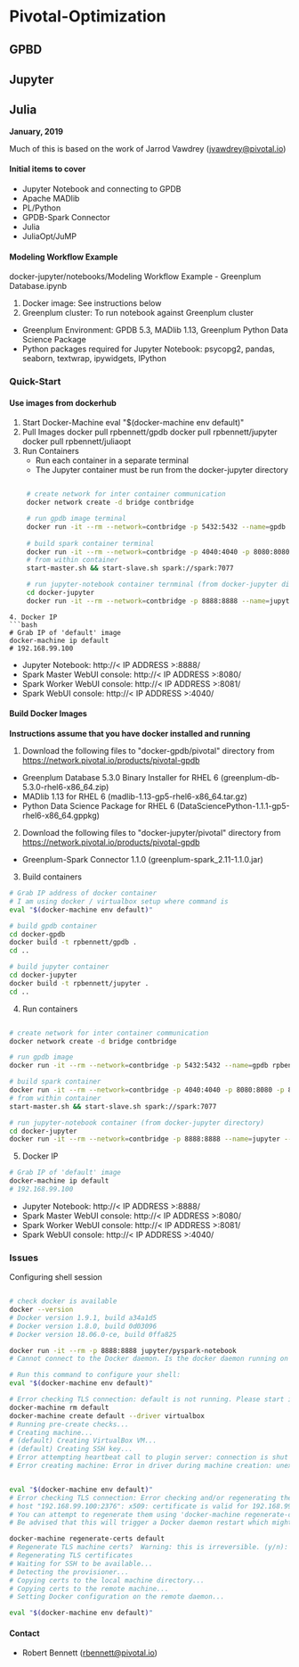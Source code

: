 # Pivotal-Optimization

## GPBD

## Jupyter

## Julia

**January, 2019**

Much of this is based on the work of Jarrod Vawdrey (jvawdrey@pivotal.io)
#### Initial items to cover

* Jupyter Notebook and connecting to GPDB
* Apache MADlib
* PL/Python
* GPDB-Spark Connector
* Julia
* JuliaOpt/JuMP


#### Modeling Workflow Example

docker-jupyter/notebooks/Modeling Workflow Example - Greenplum Database.ipynb

1) Docker image: See instructions below
2) Greenplum cluster: To run notebook against Greenplum cluster   
  * Greenplum Environment: GPDB 5.3, MADlib 1.13, Greenplum Python Data Science Package
  * Python packages required for Jupyter Notebook: psycopg2, pandas, seaborn, textwrap, ipywidgets, IPython


### Quick-Start
#### Use images from dockerhub
1. Start Docker-Machine
    eval "$(docker-machine env default)"
2. Pull Images
    docker pull rpbennett/gpdb
    docker pull rpbennett/jupyter
    docker pull rpbennett/juliaopt
3. Run Containers
   * Run each container in a separate terminal
   * The Jupyter container must be run from the docker-jupyter directory
   ```bash

	# create network for inter container communication
	docker network create -d bridge contbridge

	# run gpdb image terminal
	docker run -it --rm --network=contbridge -p 5432:5432 --name=gpdb rpbennett/gpdb
	
	# build spark container terminal
	docker run -it --rm --network=contbridge -p 4040:4040 -p 8080:8080 -p 8081:8081 -h spark --name=spark p7hb/docker-spark
	# from within container
	start-master.sh && start-slave.sh spark://spark:7077

	# run jupyter-notebook container ternminal (from docker-jupyter directory)
	cd docker-jupyter
	docker run -it --rm --network=contbridge -p 8888:8888 --name=jupyter --mount type=bind,source=$(pwd)/notebooks,destination=/jupyter/notebooks rpbennett/jupyter
```
4. Docker IP
```bash
# Grab IP of 'default' image
docker-machine ip default
# 192.168.99.100

```

* Jupyter Notebook: http://< IP ADDRESS >:8888/
* Spark Master WebUI console: http://< IP ADDRESS >:8080/
* Spark Worker WebUI console: http://< IP ADDRESS >:8081/
* Spark WebUI console: http://< IP ADDRESS >:4040/


#### Build Docker Images

**Instructions assume that you have docker installed and running**

1. Download the following files to "docker-gpdb/pivotal" directory from https://network.pivotal.io/products/pivotal-gpdb
  * Greenplum Database 5.3.0 Binary Installer for RHEL 6 (greenplum-db-5.3.0-rhel6-x86_64.zip)
  * MADlib 1.13 for RHEL 6 (madlib-1.13-gp5-rhel6-x86_64.tar.gz)
  * Python Data Science Package for RHEL 6 (DataSciencePython-1.1.1-gp5-rhel6-x86_64.gppkg)

2. Download the following files to "docker-jupyter/pivotal" directory from https://network.pivotal.io/products/pivotal-gpdb
  * Greenplum-Spark Connector 1.1.0 (greenplum-spark_2.11-1.1.0.jar)

3. Build containers
```bash
# Grab IP address of docker container
# I am using docker / virtualbox setup where command is
eval "$(docker-machine env default)"

# build gpdb container
cd docker-gpdb
docker build -t rpbennett/gpdb .
cd ..

# build jupyter container
cd docker-jupyter
docker build -t rpbennett/jupyter .
cd ..

```

4. Run containers
```bash

# create network for inter container communication
docker network create -d bridge contbridge

# run gpdb image
docker run -it --rm --network=contbridge -p 5432:5432 --name=gpdb rpbennett/gpdb

# build spark container
docker run -it --rm --network=contbridge -p 4040:4040 -p 8080:8080 -p 8081:8081 -h spark --name=spark p7hb/docker-spark
# from within container
start-master.sh && start-slave.sh spark://spark:7077

# run jupyter-notebook container (from docker-jupyter directory)
cd docker-jupyter
docker run -it --rm --network=contbridge -p 8888:8888 --name=jupyter --mount type=bind,source=$(pwd)/notebooks,destination=/jupyter/notebooks rpbennett/jupyter

```

5. Docker IP
```bash
# Grab IP of 'default' image
docker-machine ip default
# 192.168.99.100

```

* Jupyter Notebook: http://< IP ADDRESS >:8888/
* Spark Master WebUI console: http://< IP ADDRESS >:8080/
* Spark Worker WebUI console: http://< IP ADDRESS >:8081/
* Spark WebUI console: http://< IP ADDRESS >:4040/


### Issues

Configuring shell session
```bash

# check docker is available
docker --version
# Docker version 1.9.1, build a34a1d5
# Docker version 1.8.0, build 0d03096
# Docker version 18.06.0-ce, build 0ffa825

docker run -it --rm -p 8888:8888 jupyter/pyspark-notebook
# Cannot connect to the Docker daemon. Is the docker daemon running on this host?

# Run this command to configure your shell:
eval "$(docker-machine env default)"

# Error checking TLS connection: default is not running. Please start it in order to use the connection settings
docker-machine rm default
docker-machine create default --driver virtualbox
# Running pre-create checks...
# Creating machine...
# (default) Creating VirtualBox VM...
# (default) Creating SSH key...
# Error attempting heartbeat call to plugin server: connection is shut down
# Error creating machine: Error in driver during machine creation: unexpected EOF

```

```bash

eval "$(docker-machine env default)"
# Error checking TLS connection: Error checking and/or regenerating the certs: There was an error validating certificates for
# host "192.168.99.100:2376": x509: certificate is valid for 192.168.99.101, not 192.168.99.100
# You can attempt to regenerate them using 'docker-machine regenerate-certs [name]'.
# Be advised that this will trigger a Docker daemon restart which might stop running containers.

docker-machine regenerate-certs default
# Regenerate TLS machine certs?  Warning: this is irreversible. (y/n): y
# Regenerating TLS certificates
# Waiting for SSH to be available...
# Detecting the provisioner...
# Copying certs to the local machine directory...
# Copying certs to the remote machine...
# Setting Docker configuration on the remote daemon...

eval "$(docker-machine env default)"
```

#### Contact

* Robert Bennett (rbennett@pivotal.io)
